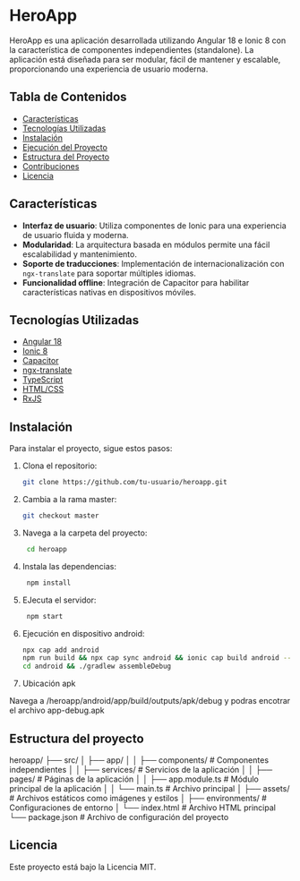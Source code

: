 # HeroApp

HeroApp es una aplicación desarrollada utilizando Angular 18 e Ionic 8 con la característica de componentes independientes (standalone). La aplicación está diseñada para ser modular, fácil de mantener y escalable, proporcionando una experiencia de usuario moderna.

## Tabla de Contenidos

- [Características](#características)
- [Tecnologías Utilizadas](#tecnologías-utilizadas)
- [Instalación](#instalación)
- [Ejecución del Proyecto](#ejecución-del-proyecto)
- [Estructura del Proyecto](#estructura-del-proyecto)
- [Contribuciones](#contribuciones)
- [Licencia](#licencia)

## Características

- **Interfaz de usuario**: Utiliza componentes de Ionic para una experiencia de usuario fluida y moderna.
- **Modularidad**: La arquitectura basada en módulos permite una fácil escalabilidad y mantenimiento.
- **Soporte de traducciones**: Implementación de internacionalización con `ngx-translate` para soportar múltiples idiomas.
- **Funcionalidad offline**: Integración de Capacitor para habilitar características nativas en dispositivos móviles.

## Tecnologías Utilizadas

- [Angular 18](https://angular.io/)
- [Ionic 8](https://ionicframework.com/)
- [Capacitor](https://capacitorjs.com/)
- [ngx-translate](https://github.com/ngx-translate/core)
- [TypeScript](https://www.typescriptlang.org/)
- [HTML/CSS](https://developer.mozilla.org/en-US/docs/Web/HTML)
- [RxJS](https://rxjs.dev/)

## Instalación

Para instalar el proyecto, sigue estos pasos:

1. Clona el repositorio:

   ```bash
   git clone https://github.com/tu-usuario/heroapp.git
   
2. Cambia a la rama master:

   ```bash
   git checkout master

3. Navega a la carpeta del proyecto:

   ```bash
    cd heroapp

4. Instala las dependencias:

   ```bash
    npm install
   
5. EJecuta el servidor:

   ```bash
    npm start

6. Ejecución en dispositivo android:

   ```bash
   npx cap add android
   npm run build && npx cap sync android && ionic cap build android --no-open
   cd android && ./gradlew assembleDebug

7. Ubicación apk

  Navega a /heroapp/android/app/build/outputs/apk/debug y podras encotrar el archivo app-debug.apk


## Estructura del proyecto

heroapp/
├── src/
│   ├── app/
│   │   ├── components/    # Componentes independientes
│   │   ├── services/      # Servicios de la aplicación
│   │   ├── pages/         # Páginas de la aplicación
│   │   ├── app.module.ts   # Módulo principal de la aplicación
│   │   └── main.ts        # Archivo principal
│   ├── assets/            # Archivos estáticos como imágenes y estilos
│   ├── environments/       # Configuraciones de entorno
│   └── index.html         # Archivo HTML principal
└── package.json           # Archivo de configuración del proyecto

   

## Licencia
Este proyecto está bajo la Licencia MIT.
